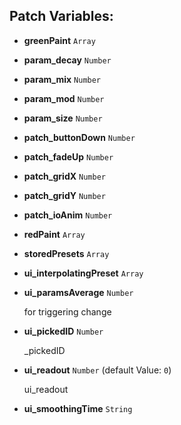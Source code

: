## Patch Variables:

* __greenPaint__ ```Array```
* __param_decay__ ```Number```
* __param_mix__ ```Number```
* __param_mod__ ```Number```
* __param_size__ ```Number```
* __patch_buttonDown__ ```Number```
* __patch_fadeUp__ ```Number```
* __patch_gridX__ ```Number```
* __patch_gridY__ ```Number```
* __patch_ioAnim__ ```Number```
* __redPaint__ ```Array```
* __storedPresets__ ```Array```
* __ui_interpolatingPreset__ ```Array```
* __ui_paramsAverage__ ```Number```

  for triggering change

* __ui_pickedID__ ```Number```

   _pickedID

* __ui_readout__ ```Number``` (default Value: `0`)

  ui_readout

* __ui_smoothingTime__ ```String```

